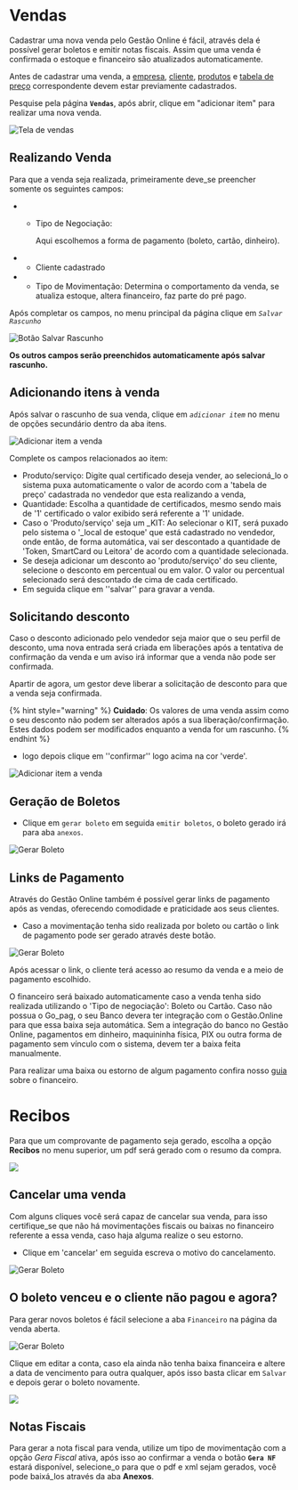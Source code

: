 # Vendas

Cadastrar uma nova venda pelo Gestão Online é fácil, através dela é possível gerar boletos e emitir notas fiscais. Assim que uma venda é confirmada o estoque e financeiro são atualizados automaticamente.

Antes de cadastrar uma venda, a [empresa](venda.md), [cliente](venda.md), [produtos](venda.md) e [tabela de preço](venda.md) correspondente devem estar previamente cadastrados.

Pesquise pela página **`Vendas`**, após abrir, clique em "adicionar item" para realizar uma nova venda.

![Tela de vendas](/ERP/assets/manuais_de_uso/vendas/1_venda.png)

## Realizando Venda

Para que a venda seja realizada, primeiramente deve_se preencher somente os seguintes campos:

* * Tipo de Negociação:

    Aqui escolhemos a forma de pagamento \(boleto, cartão, dinheiro\).
* * Cliente cadastrado
* * Tipo de Movimentação: Determina o comportamento da venda, se atualiza estoque, altera financeiro, faz parte do pré pago.

Após completar os campos, no menu principal da página clique em _`Salvar Rascunho`_

![Bot&#xE3;o Salvar Rascunho](/ERP/assets/manuais_de_uso/vendas/2_venda.png)

**Os outros campos serão preenchidos automaticamente após salvar rascunho.**

## Adicionando itens à venda

Após salvar o rascunho de sua venda, clique em _`adicionar item`_ no menu de opções secundário dentro da aba itens.

![Adicionar item a venda](/ERP/assets/manuais_de_uso/vendas/3_vendas.png)

Complete os campos relacionados ao item:

* Produto/serviço: Digite qual certificado deseja vender, ao selecioná_lo o sistema puxa automaticamente o valor de acordo com a 'tabela de preço' cadastrada no vendedor que esta realizando a venda,
* Quantidade: Escolha a quantidade de certificados, mesmo sendo mais de '1' certificado o valor exibido será referente a '1' unidade.
* Caso o 'Produto/serviço' seja um _KIT: Ao selecionar o KIT, será puxado pelo sistema o '_local de estoque' que está cadastrado no vendedor, onde então, de forma automática, vai ser descontado a quantidade de 'Token, SmartCard ou Leitora'  de acordo com a quantidade selecionada.
* Se deseja adicionar um desconto ao 'produto/serviço' do seu cliente, selecione o desconto em percentual ou em valor.  O valor ou percentual selecionado será descontado de cima de cada certificado.
* Em seguida clique em ''salvar'' para gravar a venda.

## Solicitando desconto

Caso o desconto adicionado pelo vendedor seja maior que o seu perfil de desconto, uma nova entrada será criada em liberações após a tentativa de confirmação da venda e um aviso irá informar que a venda não pode ser confirmada.

Apartir de agora, um gestor deve liberar a solicitação de desconto para que a venda seja confirmada.

{% hint style="warning" %}
**Cuidado**: Os valores de uma venda assim como o seu desconto não podem ser alterados após a sua liberação/confirmação. Estes dados podem ser modificados enquanto a venda for um rascunho.
{% endhint %}

* logo depois clique em ''confirmar'' logo acima na cor  'verde'.

![Adicionar item a venda](/ERP/assets/manuais_de_uso/vendas/4_vendas.png)

## Geração de Boletos

* Clique em `gerar boleto` em seguida `emitir boletos`, o boleto gerado irá para aba `anexos`.

![Gerar Boleto](/ERP/assets/manuais_de_uso/vendas/5_vendas.png)

## Links de Pagamento

Através do Gestão Online também é possível gerar links de pagamento após as vendas, oferecendo comodidade e praticidade aos seus clientes.

* Caso a movimentação tenha sido realizada por boleto ou cartão o link de pagamento pode ser gerado através deste botão.

![Gerar Boleto](/ERP/assets/manuais_de_uso/vendas/6_vendas.png)

Após acessar o link, o cliente terá acesso ao resumo da venda e a meio de pagamento escolhido.

O financeiro será baixado automaticamente caso a venda tenha sido realizada utilizando o 'Tipo de negociação': Boleto ou Cartão. Caso não possua o Go_pag, o seu Banco devera ter integração com o Gestão.Online para que essa baixa seja automática. Sem a integração do banco no Gestão Online, pagamentos em dinheiro, maquininha física, PIX ou outra forma de pagamento sem vínculo com o sistema, devem ter a baixa feita manualmente.

Para realizar uma baixa ou estorno de algum pagamento confira nosso [guia](financeiro.md) sobre o financeiro.

# Recibos

Para que um comprovante de pagamento seja gerado, escolha a opção **Recibos** no menu superior, um pdf será gerado com o resumo da compra.

![](/ERP/assets/manuais_de_uso/vendas/10_vendas.png)

## Cancelar uma venda

Com alguns cliques você será capaz de cancelar sua venda, para isso certifique_se que não há movimentações fiscais ou baixas no financeiro referente a essa venda, caso haja alguma realize o seu estorno.

* Clique em 'cancelar' em seguida escreva o motivo do cancelamento.

![Gerar Boleto](/ERP/assets/manuais_de_uso/vendas/7_vendas.png)

## O boleto venceu e o cliente não pagou e agora?

Para gerar novos boletos é fácil selecione a aba `Financeiro` na página da venda aberta.

![Gerar Boleto](/ERP/assets/manuais_de_uso/vendas/8_vendas.png)

Clique em editar a conta, caso ela ainda não tenha baixa financeira e altere a data de vencimento para outra qualquer, após isso basta clicar em `Salvar` e depois gerar o boleto novamente.

![](/ERP/assets/manuais_de_uso/vendas/9_vendas.png)

## Notas Fiscais

Para gerar a nota fiscal para venda, utilize um tipo de movimentação com a opção *Gera Fiscal* ativa, após isso ao confirmar a venda o botão  **`Gera NF`** estará disponível, selecione_o para que o pdf e xml sejam gerados, você pode baixá_los através da aba **Anexos**.
